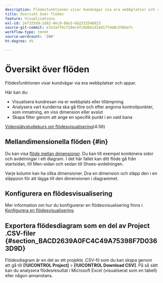 ```yaml
---
description: Flödesfunktionen visar kundvägar via era webbplatser och appar.
title: Översikt över flöden
feature: Visualizations
exl-id: 2ef325d9-1d82-46c9-86e3-6b2332548823
source-git-commit: e7e3affbc710ec4fc8d6b1d14d17feb8c556befc
workflow-type: tm+mt
source-wordcount: '200'
ht-degree: 4%

---
```


# Översikt över flöden

Flödesfunktionen visar kundvägar via era webbplatser och appar.

Här kan du:

* Visualisera kundresan via er webbplats eller tillämpning
* Analysera vart kunderna ska gå före och efter angivna kontrollpunkter, som inmatning, en viss dimension eller avslut
* Skapa filter genom att ange en specifik punkt i en vald bana

[Videosjälvstudiekurs om flödesvisualisering](https://experienceleague.adobe.com/docs/analytics-learn/tutorials/analysis-workspace/analyzing-customer-journeys/flow-visualization.html)(4:56)

## Mellandimensionella flöden {#in}

Du kan visa [flöde mellan dimensioner](/help/analysis-workspace/visualizations/c-flow/multi-dimensional-flow.md). Du kan till exempel kombinera sidor och avdelningar i ett diagram. I det här fallet kan ditt flöde gå från startsidan, till Men-sidan och sedan till Shoes-avdelningen.

Varje kolumn kan ha olika dimensioner. Dra en dimension och släpp den i en släppzon för att lägga till den dimensionen i diagrammet.

## Konfigurera en flödesvisualisering

Mer information om hur du konfigurerar en flödesvisualisering finns i [Konfigurera en flödesvisualisering](/help/analysis-workspace/visualizations/c-flow/create-flow.md).

## Exportera flödesdiagram som en del av Project .CSV-filer {#section_BACD2639A0FC4C49A75398F7D0363D9D}

Flödesdiagram är en del av ett projekts .CSV-fil som du kan skapa genom att gå till **[!UICONTROL Project]** > **[!UICONTROL Download CSV]**. På så sätt kan du analysera flödesresultat i Microsoft Excel (visualiserat som en tabell) eller någon annanstans.
